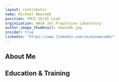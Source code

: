 ```yaml
---
layout: contributor
name: Michael Newcomb
position: IMCE UX/UI Lead
orginization: NASA Jet Propulsion Laboratory
author_image_thumbnail: newcomb.jpg
insider: true
linkedin: "https://www.linkedin.com/in/minewcomb/"
---
```


## About Me

## Education & Training
